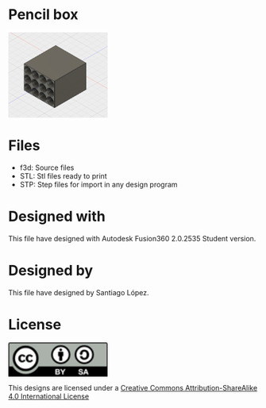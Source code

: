 # Pencil box
<img src="pencil.box.png" width="200" align = "center">

# Files
* f3d: Source files
* STL: Stl files ready to print
* STP: Step files for import in any design program

# Designed with
This file have designed with Autodesk Fusion360 2.0.2535 Student version.

# Designed by
This file have designed by Santiago López.

# License
<img src="../by-sa.png" width="200" align = "center">

This designs are licensed under a [Creative Commons Attribution-ShareAlike 4.0 International License](http://creativecommons.org/licenses/by-sa/4.0/)
